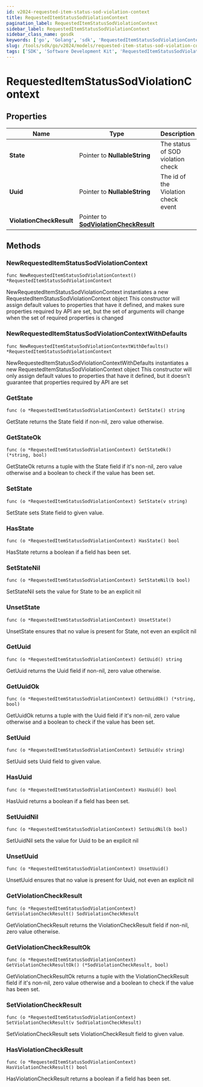 ```yaml
---
id: v2024-requested-item-status-sod-violation-context
title: RequestedItemStatusSodViolationContext
pagination_label: RequestedItemStatusSodViolationContext
sidebar_label: RequestedItemStatusSodViolationContext
sidebar_class_name: gosdk
keywords: ['go', 'Golang', 'sdk', 'RequestedItemStatusSodViolationContext', 'V2024RequestedItemStatusSodViolationContext'] 
slug: /tools/sdk/go/v2024/models/requested-item-status-sod-violation-context
tags: ['SDK', 'Software Development Kit', 'RequestedItemStatusSodViolationContext', 'V2024RequestedItemStatusSodViolationContext']
---
```


# RequestedItemStatusSodViolationContext

## Properties

Name | Type | Description | Notes
------------ | ------------- | ------------- | -------------
**State** | Pointer to **NullableString** | The status of SOD violation check | [optional] 
**Uuid** | Pointer to **NullableString** | The id of the Violation check event | [optional] 
**ViolationCheckResult** | Pointer to [**SodViolationCheckResult**](sod-violation-check-result) |  | [optional] 

## Methods

### NewRequestedItemStatusSodViolationContext

`func NewRequestedItemStatusSodViolationContext() *RequestedItemStatusSodViolationContext`

NewRequestedItemStatusSodViolationContext instantiates a new RequestedItemStatusSodViolationContext object
This constructor will assign default values to properties that have it defined,
and makes sure properties required by API are set, but the set of arguments
will change when the set of required properties is changed

### NewRequestedItemStatusSodViolationContextWithDefaults

`func NewRequestedItemStatusSodViolationContextWithDefaults() *RequestedItemStatusSodViolationContext`

NewRequestedItemStatusSodViolationContextWithDefaults instantiates a new RequestedItemStatusSodViolationContext object
This constructor will only assign default values to properties that have it defined,
but it doesn't guarantee that properties required by API are set

### GetState

`func (o *RequestedItemStatusSodViolationContext) GetState() string`

GetState returns the State field if non-nil, zero value otherwise.

### GetStateOk

`func (o *RequestedItemStatusSodViolationContext) GetStateOk() (*string, bool)`

GetStateOk returns a tuple with the State field if it's non-nil, zero value otherwise
and a boolean to check if the value has been set.

### SetState

`func (o *RequestedItemStatusSodViolationContext) SetState(v string)`

SetState sets State field to given value.

### HasState

`func (o *RequestedItemStatusSodViolationContext) HasState() bool`

HasState returns a boolean if a field has been set.

### SetStateNil

`func (o *RequestedItemStatusSodViolationContext) SetStateNil(b bool)`

 SetStateNil sets the value for State to be an explicit nil

### UnsetState
`func (o *RequestedItemStatusSodViolationContext) UnsetState()`

UnsetState ensures that no value is present for State, not even an explicit nil
### GetUuid

`func (o *RequestedItemStatusSodViolationContext) GetUuid() string`

GetUuid returns the Uuid field if non-nil, zero value otherwise.

### GetUuidOk

`func (o *RequestedItemStatusSodViolationContext) GetUuidOk() (*string, bool)`

GetUuidOk returns a tuple with the Uuid field if it's non-nil, zero value otherwise
and a boolean to check if the value has been set.

### SetUuid

`func (o *RequestedItemStatusSodViolationContext) SetUuid(v string)`

SetUuid sets Uuid field to given value.

### HasUuid

`func (o *RequestedItemStatusSodViolationContext) HasUuid() bool`

HasUuid returns a boolean if a field has been set.

### SetUuidNil

`func (o *RequestedItemStatusSodViolationContext) SetUuidNil(b bool)`

 SetUuidNil sets the value for Uuid to be an explicit nil

### UnsetUuid
`func (o *RequestedItemStatusSodViolationContext) UnsetUuid()`

UnsetUuid ensures that no value is present for Uuid, not even an explicit nil
### GetViolationCheckResult

`func (o *RequestedItemStatusSodViolationContext) GetViolationCheckResult() SodViolationCheckResult`

GetViolationCheckResult returns the ViolationCheckResult field if non-nil, zero value otherwise.

### GetViolationCheckResultOk

`func (o *RequestedItemStatusSodViolationContext) GetViolationCheckResultOk() (*SodViolationCheckResult, bool)`

GetViolationCheckResultOk returns a tuple with the ViolationCheckResult field if it's non-nil, zero value otherwise
and a boolean to check if the value has been set.

### SetViolationCheckResult

`func (o *RequestedItemStatusSodViolationContext) SetViolationCheckResult(v SodViolationCheckResult)`

SetViolationCheckResult sets ViolationCheckResult field to given value.

### HasViolationCheckResult

`func (o *RequestedItemStatusSodViolationContext) HasViolationCheckResult() bool`

HasViolationCheckResult returns a boolean if a field has been set.


